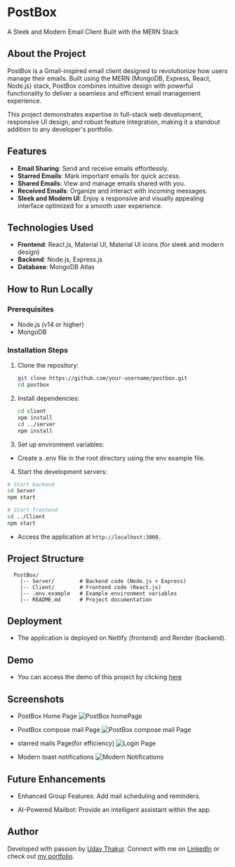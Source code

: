 # PostBox 
A Sleek and Modern Email Client Built with the MERN Stack  

## About the Project  

PostBox is a Gmail-inspired email client designed to revolutionize how users manage their emails. Built using the MERN (MongoDB, Express, React, Node.js) stack, PostBox combines intuitive design with powerful functionality to deliver a seamless and efficient email management experience.  

This project demonstrates expertise in full-stack web development, responsive UI design, and robust feature integration, making it a standout addition to any developer's portfolio.  

## Features  

- **Email Sharing**: Send and receive emails effortlessly.  
- **Starred Emails**: Mark important emails for quick access.  
- **Shared Emails**: View and manage emails shared with you.  
- **Received Emails**: Organize and interact with incoming messages.  
- **Sleek and Modern UI**: Enjoy a responsive and visually appealing interface optimized for a smooth user experience.  

## Technologies Used  

- **Frontend**: React.js, Material UI, Material UI icons (for sleek and modern design)  
- **Backend**: Node.js, Express.js  
- **Database**: MongoDB Atlas  

## How to Run Locally  

### Prerequisites  
- Node.js (v14 or higher)  
- MongoDB  

### Installation Steps  
1. Clone the repository:  
   ```bash  
   git clone https://github.com/your-username/postbox.git  
   cd postbox  
   ```
2. Install dependencies:
   ```bash   
   cd client  
   npm install  
   cd ../server
   npm install  
   ```
3. Set up environment variables:

- Create a .env file in the root directory using the env example file.

4. Start the development servers:
  
  ```bash
  # Start backend
  cd Server
  npm start

  # Start frontend
  cd ../Client
  npm start
```

- Access the application at `http://localhost:3000.`

## Project Structure

```
  PostBox/
    |-- Server/        # Backend code (Node.js + Express)
    |-- Client/        # Frontend code (React.js)
    |-- .env.example   # Example environment variables
    |-- README.md      # Project documentation
```

## Deployment

- The application is deployed on Netlify (frontend) and Render (backend).

## Demo

- You can access the demo of this project by clicking [here](https://talkifyin.netlify.app//)

## Screenshots

- PostBox Home Page
  ![PostBox homePage](https://i.imghippo.com/files/cZ8759aXM.png)

- PostBox compose mail Page
  ![PostBox compose mail Page](https://i.imghippo.com/files/Lw1880S.png)

- starred mails Page(for efficiency)
  ![Login Page](https://i.imghippo.com/files/Xvzo6014IM.png)

- Modern toast notifications
  ![Modern Notifications](https://i.imghippo.com/files/vXG5205tdo.png)

## Future Enhancements

- Enhanced Group Features: Add mail scheduling and reminders.

- AI-Powered Mailbot: Provide an intelligent assistant within the app.

## Author

Developed with passion by [Uday Thakur](https://github.com/thaku7469 "Github Link"). Connect with me on [LinkedIn](https://www.linkedin.com/in/uday-thakur-7a835620a) or check out [my portfolio](https://www.linkedin.com/in/uday-thakur-7a835620a).